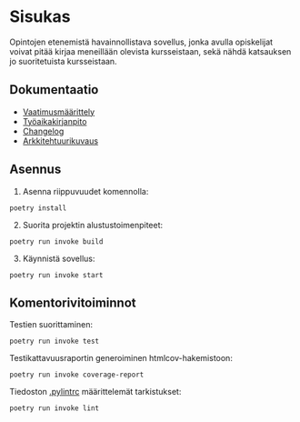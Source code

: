 # Sisukas

Opintojen etenemistä havainnollistava sovellus, jonka avulla opiskelijat voivat pitää kirjaa meneillään olevista kursseistaan, sekä nähdä katsauksen jo suoritetuista kursseistaan.


## Dokumentaatio

- [Vaatimusmäärittely](/study-app/dokumentaatio/vaatimusmaarittely.md)
- [Työaikakirjanpito](/study-app/dokumentaatio/tuntikirjanpito.md)
- [Changelog](/study-app/dokumentaatio/changelog.md)
- [Arkkitehtuurikuvaus](/study-app/dokumentaatio/arkkitehtuuri.md)

## Asennus

1. Asenna riippuvuudet komennolla:
```
poetry install
```

2. Suorita projektin alustustoimenpiteet:
```
poetry run invoke build
```

3. Käynnistä sovellus:
```
poetry run invoke start
```

## Komentorivitoiminnot

Testien suorittaminen:
```
poetry run invoke test
```

Testikattavuusraportin generoiminen htmlcov-hakemistoon:

```
poetry run invoke coverage-report
```

Tiedoston [.pylintrc](https://github.com/tihvis/ot-harjoitustyo/blob/master/study-app/.pylintrc) määrittelemät tarkistukset:

```
poetry run invoke lint
```